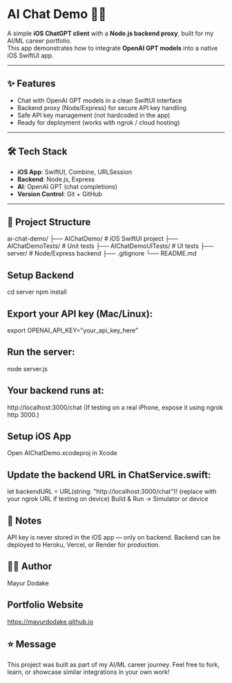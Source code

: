 # AI Chat Demo 🤖📱

A simple **iOS ChatGPT client** with a **Node.js backend proxy**, built for my AI/ML career portfolio.  
This app demonstrates how to integrate **OpenAI GPT models** into a native iOS SwiftUI app.

---

## ✨ Features
- Chat with OpenAI GPT models in a clean SwiftUI interface  
- Backend proxy (Node/Express) for secure API key handling  
- Safe API key management (not hardcoded in the app)  
- Ready for deployment (works with ngrok / cloud hosting)  

---

## 🛠️ Tech Stack
- **iOS App**: SwiftUI, Combine, URLSession  
- **Backend**: Node.js, Express  
- **AI**: OpenAI GPT (chat completions)  
- **Version Control**: Git + GitHub  

---

## 📂 Project Structure
ai-chat-demo/
├── AIChatDemo/ # iOS SwiftUI project
├── AIChatDemoTests/ # Unit tests
├── AIChatDemoUITests/ # UI tests
├── server/ # Node/Express backend
├── .gitignore
└── README.md

## Setup Backend
cd server
npm install

## Export your API key (Mac/Linux):
export OPENAI_API_KEY="your_api_key_here"

## Run the server:
node server.js

## Your backend runs at:
http://localhost:3000/chat
(If testing on a real iPhone, expose it using ngrok http 3000.)

##  Setup iOS App
Open AIChatDemo.xcodeproj in Xcode

## Update the backend URL in ChatService.swift:
let backendURL = URL(string: "http://localhost:3000/chat")!
(replace with your ngrok URL if testing on device)
Build & Run → Simulator or device

## 📌 Notes
API key is never stored in the iOS app — only on backend.
Backend can be deployed to Heroku, Vercel, or Render for production.

## 🧑‍💻 Author
Mayur Dodake

## Portfolio Website
https://mayurdodake.github.io

## ⭐ Message
This project was built as part of my AI/ML career journey.
Feel free to fork, learn, or showcase similar integrations in your own work!

